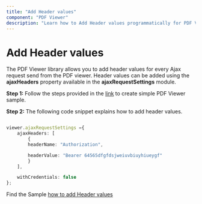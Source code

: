 ```yaml
---
title: "Add Header values"
component: "PDF Viewer"
description: "Learn how to Add Header values programmatically for PDF Viewer control."
---
```


# Add Header values

The PDF Viewer library allows you to add header values for every Ajax request send from the PDF viewer. Header values can be added using the **ajaxHeaders** property available in the **ajaxRequestSettings** module.

**Step 1:** Follow the steps provided in the [link](https://ej2.syncfusion.com/documentation/pdfviewer/getting-started/) to create simple PDF Viewer sample.

**Step 2:** The following code snippet explains how to add header values.

```typescript

viewer.ajaxRequestSettings ={
    ajaxHeaders: [
        {
        headerName: "Authorization",

        headerValue: "Bearer 64565dfgfdsjweiuvbiuyhiueygf"
        }
    ],

    withCredentials: false
};

```

Find the Sample [how to add Header values](https://stackblitz.com/edit/amidaz?embed=1&file=index.ts)